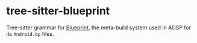 # tree-sitter-blueprint

Tree-sitter grammar for [Blueprint][blueprint-aosp], the meta-build system used
in AOSP for its `Android.bp` files.

[blueprint-aosp]: https://android.googlesource.com/platform/build/blueprint/

